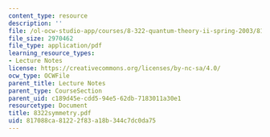 ```yaml
---
content_type: resource
description: ''
file: /ol-ocw-studio-app/courses/8-322-quantum-theory-ii-spring-2003/817088ca81222f83a18b344c7dc0da75_8322symmetry.pdf
file_size: 2970462
file_type: application/pdf
learning_resource_types:
- Lecture Notes
license: https://creativecommons.org/licenses/by-nc-sa/4.0/
ocw_type: OCWFile
parent_title: Lecture Notes
parent_type: CourseSection
parent_uid: c189d45e-cdd5-94e5-62db-7183011a30e1
resourcetype: Document
title: 8322symmetry.pdf
uid: 817088ca-8122-2f83-a18b-344c7dc0da75
---
```

